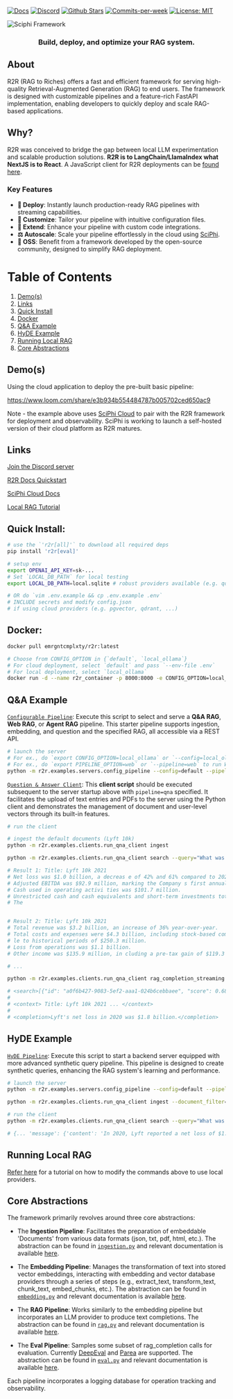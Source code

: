 <p align="left">
  <a href="https://r2r-docs.sciphi.ai"><img src="https://img.shields.io/badge/docs.sciphi.ai-3F16E4" alt="Docs"></a>
  <a href="https://discord.gg/p6KqD2kjtB"><img src="https://img.shields.io/discord/1120774652915105934?style=social&logo=discord" alt="Discord"></a>
  <a href="https://github.com/SciPhi-AI"><img src="https://img.shields.io/github/stars/SciPhi-AI/R2R" alt="Github Stars"></a>
  <a href="https://github.com/SciPhi-AI/R2R/pulse"><img src="https://img.shields.io/github/commit-activity/w/SciPhi-AI/R2R" alt="Commits-per-week"></a>
  <a href="https://opensource.org/licenses/MIT"><img src="https://img.shields.io/badge/License-MIT-purple.svg" alt="License: MIT"></a>
</p>

<img src="./docs/pages/r2r.png" alt="Sciphi Framework">
<h3 align="center">
Build, deploy, and optimize your RAG system.
</h3>

## About

R2R (RAG to Riches) offers a fast and efficient framework for serving high-quality Retrieval-Augmented Generation (RAG) to end users. The framework is designed with customizable pipelines and a feature-rich FastAPI implementation, enabling developers to quickly deploy and scale RAG-based applications.


## Why?

R2R was conceived to bridge the gap between local LLM experimentation and scalable production solutions. **R2R is to LangChain/LlamaIndex what NextJS is to React**. A JavaScript client for R2R deployments can be [found here](https://github.com/SciPhi-AI/r2r-js).

### Key Features

- **🚀 Deploy**: Instantly launch production-ready RAG pipelines with streaming capabilities.
- **🧩 Customize**: Tailor your pipeline with intuitive configuration files.
- **🔌 Extend**: Enhance your pipeline with custom code integrations.
- **⚖️ Autoscale**: Scale your pipeline effortlessly in the cloud using [SciPhi](https://sciphi.ai/).
- **🤖 OSS**: Benefit from a framework developed by the open-source community, designed to simplify RAG deployment.

# Table of Contents
1. [Demo(s)](#demos)
2. [Links](#links)
3. [Quick Install](#quick-install)
4. [Docker](#docker)
5. [Q&A Example](#q&a-example)
6. [HyDE Example](#hyde-example)
7. [Running Local RAG](#running-local-rag)
8. [Core Abstractions](#core-abstractions)


## Demo(s)

Using the cloud application to deploy the pre-built basic pipeline:

https://www.loom.com/share/e3b934b554484787b005702ced650ac9

Note - the example above uses [SciPhi Cloud](https://sciphi.ai) to pair with the R2R framework for deployment and observability. SciPhi is working to launch a self-hosted version of their cloud platform as R2R matures.

## Links

[Join the Discord server](https://discord.gg/p6KqD2kjtB)

[R2R Docs Quickstart](https://r2r-docs.sciphi.ai/getting-started/quick-install)

[SciPhi Cloud Docs](https://docs.sciphi.ai/)

[Local RAG Tutorial](https://r2r-docs.sciphi.ai/tutorials/local_rag)

## Quick Install:

```bash
# use the `'r2r[all]'` to download all required deps
pip install 'r2r[eval]'

# setup env 
export OPENAI_API_KEY=sk-...
# Set `LOCAL_DB_PATH` for local testing
export LOCAL_DB_PATH=local.sqlite # robust providers available (e.g. qdrant, pgvector, ..)

# OR do `vim .env.example && cp .env.example .env`
# INCLUDE secrets and modify config.json
# if using cloud providers (e.g. pgvector, qdrant, ...)
```

## Docker:

```bash
docker pull emrgntcmplxty/r2r:latest

# Choose from CONFIG_OPTION in {`default`, `local_ollama`}
# For cloud deployment, select `default` and pass `--env-file .env`
# For local deployment, select `local_ollama`
docker run -d --name r2r_container -p 8000:8000 -e CONFIG_OPTION=local_ollama  emrgntcmplxty/r2r:latest
```

## Q&A Example

[`Configurable Pipeline`](r2r/examples/servers/config_pipeline.py): Execute this script to select and serve a **Q&A RAG**, **Web RAG**, or **Agent RAG** pipeline. This starter pipeline supports ingestion, embedding, and question and the specified RAG, all accessible via a REST API.
   ```bash
   # launch the server
   # For ex., do `export CONFIG_OPTION=local_ollama` or `--config=local_ollama` to run fully locally
   # For ex., do `export PIPELINE_OPTION=web` or `--pipeline=web` to run WebRAG pipeline
   python -m r2r.examples.servers.config_pipeline --config=default --pipeline=qna
   ```

[`Question & Answer Client`](r2r/examples/clients/run_qna_client.py): This **client script** should be executed subsequent to the server startup above with `pipeline=qna` specified. It facilitates the upload of text entries and PDFs to the server using the Python client and demonstrates the management of document and user-level vectors through its built-in features.

   ```bash
   # run the client
   
   # ingest the default documents (Lyft 10k)
   python -m r2r.examples.clients.run_qna_client ingest

   python -m r2r.examples.clients.run_qna_client search --query="What was lyfts profit in 2020?"

   # Result 1: Title: Lyft 10k 2021
   # Net loss was $1.0 billion, a decreas e of 42% and 61% compared to 2020 and 2019, respectively.
   # Adjusted EBITDA was $92.9 million, marking the Company s first annual Adjusted EBITDA profit.
   # Cash used in operating activi ties was $101.7 million.
   # Unrestricted cash and cash equivalents and short-term investments totaled $2.3 billion as of December 31, 2021.Impact of COVID-19 to our Business
   # The


   # Result 2: Title: Lyft 10k 2021
   # Total revenue was $3.2 billion, an increase of 36% year-over-year.
   # Total costs and expenses were $4.3 billion, including stock-based compensation expense of $724.6 million and insurance costs related to changes to 
   # le to historical periods of $250.3 million.
   # Loss from operations was $1.1 billion. 
   # Other income was $135.9 million, in cluding a pre-tax gain of $119.3 million as a result of the gain on the transaction with Woven Planet.

   # ... 

   python -m r2r.examples.clients.run_qna_client rag_completion_streaming --query="What was lyfts profit in 2020?"

   # <search>[{"id": "a0f6b427-9083-5ef2-aaa1-024b6cebbaee", "score": 0.6862949051074227, "metadata": {"user_id": "df7021ed-6e66-5581-bd69-d4e9ac1e5ada", "pipeline_run_id": "0c2c9a81-0720-4e34-8736-b66189956013", "text": "Title: Lyft 10k 2021\nNet loss was $ ... </search>
   #
   # <context> Title: Lyft 10k 2021 ... </context>
   #
   # <completion>Lyft's net loss in 2020 was $1.8 billion.</completion>
   ```

## HyDE Example

[`HyDE Pipeline`](r2r/examples/servers/hyde_pipeline.py): Execute this script to start a backend server equipped with more advanced synthetic query pipeline. This pipeline is designed to create synthetic queries, enhancing the RAG system's learning and performance.

   ```bash
   # launch the server
   python -m r2r.examples.servers.config_pipeline --config=default --pipeline=hyde
   ```

   ```bash
   python -m r2r.examples.clients.run_qna_client ingest --document_filter=all # ingests Lyft 10K, Uber 10K, and others

   # run the client
   python -m r2r.examples.clients.run_qna_client search --query="What was lyft and ubers profit in 2020?"

   # {... 'message': {'content': 'In 2020, Lyft reported a net loss of $1.7529 billion [8]. Uber also reported a significant loss for the year 2020, with its net loss improving by $1.8 billion from 2020, indicating a substantial loss for the year as well [38]. Neither company achieved a profit in 2020; instead, they both experienced considerable losses.' ...}
   ```

## Running Local RAG

[Refer here](https://r2r-docs.sciphi.ai/tutorials/local_rag) for a tutorial on how to modify the commands above to use local providers.

## Core Abstractions

The framework primarily revolves around three core abstractions:

- The **Ingestion Pipeline**: Facilitates the preparation of embeddable 'Documents' from various data formats (json, txt, pdf, html, etc.). The abstraction can be found in [`ingestion.py`](r2r/core/pipelines/ingestion.py) and relevant documentation is available [here](https://r2r-docs.sciphi.ai/deep-dive/ingestion).

- The **Embedding Pipeline**: Manages the transformation of text into stored vector embeddings, interacting with embedding and vector database providers through a series of steps (e.g., extract_text, transform_text, chunk_text, embed_chunks, etc.). The abstraction can be found in [`embedding.py`](r2r/core/pipelines/embedding.py) and relevant documentation is available [here](https://r2r-docs.sciphi.ai/deep-dive/embedding).

- The **RAG Pipeline**: Works similarly to the embedding pipeline but incorporates an LLM provider to produce text completions. The abstraction can be found in [`rag.py`](r2r/core/pipelines/rag.py) and relevant documentation is available [here](https://r2r-docs.sciphi.ai/deep-dive/rag).

- The **Eval Pipeline**: Samples some subset of rag_completion calls for evaluation. Currently [DeepEval](https://github.com/confident-ai/deepeval) and [Parea](https://github.com/parea-ai/parea-sdk-py) are supported. The abstraction can be found in [`eval.py`](r2r/core/pipelines/eval.py) and relevant documentation is available [here](https://r2r-docs.sciphi.ai/deep-dive/eval).

Each pipeline incorporates a logging database for operation tracking and observability.
